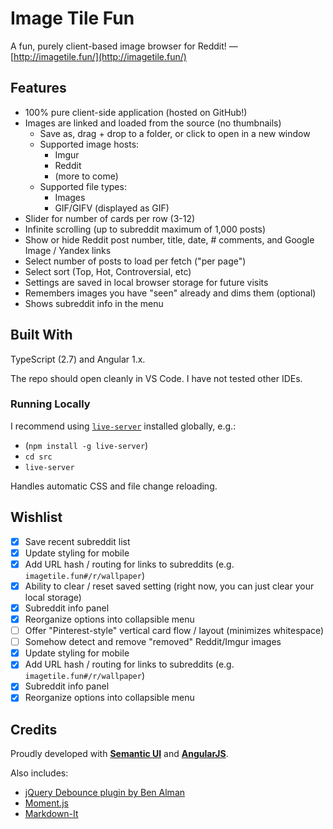 # Image Tile Fun

A fun, purely client-based image browser for Reddit! &mdash; [http://imagetile.fun/](http://imagetile.fun/)

## Features

* 100% pure client-side application (hosted on GitHub!)
* Images are linked and loaded from the source (no thumbnails)
    * Save as, drag + drop to a folder, or click to open in a new window
    * Supported image hosts:
        * Imgur
        * Reddit
        * (more to come)
    * Supported file types:
        * Images
        * GIF/GIFV (displayed as GIF)
* Slider for number of cards per row (3-12)
* Infinite scrolling (up to subreddit maximum of 1,000 posts)
* Show or hide Reddit post number, title, date, # comments, and Google Image / Yandex links
* Select number of posts to load per fetch ("per page")
* Select sort (Top, Hot, Controversial, etc)
* Settings are saved in local browser storage for future visits
* Remembers images you have "seen" already and dims them (optional)
* Shows subreddit info in the menu

## Built With

TypeScript (2.7) and Angular 1.x.

The repo should open cleanly in VS Code. I have not tested other IDEs.

### Running Locally

I recommend using [`live-server`](https://www.npmjs.com/package/live-server) installed globally, e.g.:

* (`npm install -g live-server`)
* `cd src`
* `live-server`

Handles automatic CSS and file change reloading.

## Wishlist

* [x] Save recent subreddit list
* [x] Update styling for mobile
* [x] Add URL hash / routing for links to subreddits (e.g. `imagetile.fun#/r/wallpaper`)
* [x] Ability to clear / reset saved setting (right now, you can just clear your local storage)
* [x] Subreddit info panel
* [x] Reorganize options into collapsible menu
* [ ] Offer "Pinterest-style" vertical card flow / layout (minimizes whitespace)
* [ ] Somehow detect and remove "removed" Reddit/Imgur images
* [x] Update styling for mobile
* [x] Add URL hash / routing for links to subreddits (e.g. `imagetile.fun#/r/wallpaper`)
* [x] Subreddit info panel
* [x] Reorganize options into collapsible menu

## Credits

Proudly developed with [**Semantic UI**](https://semantic-ui.com/) and [**AngularJS**](https://angularjs.org/).

Also includes:

* [jQuery Debounce plugin by Ben Alman](http://benalman.com/projects/jquery-throttle-debounce-plugin/)
* [Moment.js](https://momentjs.com/)
* [Markdown-It](https://github.com/markdown-it/markdown-it)
